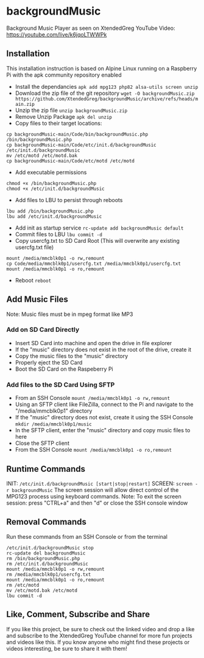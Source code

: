 # backgroundMusic
Background Music Player as seen on XtendedGreg YouTube Video: https://youtube.com/live/k6jqoLTWWPk

## Installation
This installation instruction is based on Alpine Linux running on a Raspberry Pi with the apk community repository enabled
- Install the dependancies
```apk add mpg123 php82 alsa-utils screen unzip```
- Download the zip file of the git repository
```wget -O backgroundMusic.zip https://github.com/XtendedGreg/backgroundMusic/archive/refs/heads/main.zip```
- Unzip the zip file
```unzip backgroundMusic.zip```
- Remove Unzip Package
```apk del unzip```
- Copy files to their target locations:
```
cp backgroundMusic-main/Code/bin/backgroundMusic.php /bin/backgroundMusic.php
cp backgroundMusic-main/Code/etc/init.d/backgroundMusic /etc/init.d/backgroundMusic
mv /etc/motd /etc/motd.bak
cp backgroundMusic-main/Code/etc/motd /etc/motd
```
- Add executable permissions
```
chmod +x /bin/backgroundMusic.php
chmod +x /etc/init.d/backgroundMusic
```
- Add files to LBU to persist through reboots
```
lbu add /bin/backgroundMusic.php
lbu add /etc/init.d/backgroundMusic
```
- Add init as startup service
```rc-update add backgroundMusic default```
- Commit files to LBU
```lbu commit -d```
- Copy usercfg.txt to SD Card Root (This will overwrite any existing usercfg.txt file)
```
mount /media/mmcblk0p1 -o rw,remount
cp Code/media/mmcblk0p1/usercfg.txt /media/mmcblk0p1/usercfg.txt
mount /media/mmcblk0p1 -o ro,remount
```
- Reboot
```reboot```

## Add Music Files
Note: Music files must be in mpeg format like MP3
### Add on SD Card Directly
 - Insert SD Card into machine and open the drive in file explorer
 -  If the "music" directory does not exist in the root of the drive, create it
 -  Copy the music files to the "music" directory
 -  Properly eject the SD Card
 -  Boot the SD Card on the Raspeberry Pi
### Add files to the SD Card Using SFTP
- From an SSH Console
 ```mount /media/mmcblk0p1 -o rw,remount```
- Using an SFTP client like FileZilla, connect to the Pi and navigate to the "/media/mmcblk0p1" directory
- If the "music" directory does not exist, create it using the SSH Console
 ```mkdir /media/mmcblk0p1/music```
-  In the SFTP client, enter the "music" directory and copy music files to here
-  Close the SFTP client
-  From the SSH Console
 ```mount /media/mmcblk0p1 -o ro,remount```

## Runtime Commands
INIT: ```/etc/init.d/backgroundMusic [start|stop|restart]```
SCREEN: ```screen -r backgroundMusic```
The screen session will allow direct control of the MPG123 process using keyboard commands.
Note: To exit the screen session: press "CTRL+a" and then "d" or close the SSH console window

## Removal Commands
Run these commands from an SSH Console or from the terminal
```
/etc/init.d/backgroundMusic stop
rc-update del backgroundMusic
rm /bin/backgroundMusic.php
rm /etc/init.d/backgroundMusic
mount /media/mmcblk0p1 -o rw,remount
rm /media/mmcblk0p1/usercfg.txt
mount /media/mmcblk0p1 -o ro,remount
rm /etc/motd
mv /etc/motd.bak /etc/motd
lbu commit -d
```

## Like, Comment, Subscribe and Share
If you like this project, be sure to check out the linked video and drop a like and subscribe to the XtendedGreg YouTube channel for more fun projects and videos like this.  If you know anyone who might find these projects or videos interesting, be sure to share it with them!
